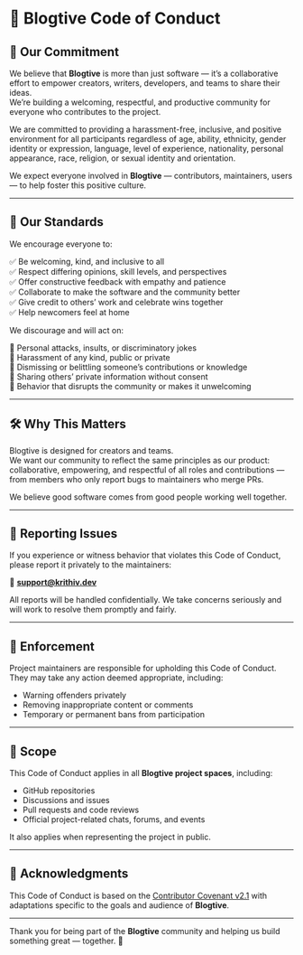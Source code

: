 # 💬 Blogtive Code of Conduct

## 📜 Our Commitment

We believe that **Blogtive** is more than just software — it’s a collaborative effort to empower creators, writers, developers, and teams to share their ideas.  
We’re building a welcoming, respectful, and productive community for everyone who contributes to the project.

We are committed to providing a harassment-free, inclusive, and positive environment for all participants regardless of age, ability, ethnicity, gender identity or expression, language, level of experience, nationality, personal appearance, race, religion, or sexual identity and orientation.

We expect everyone involved in **Blogtive** — contributors, maintainers, users — to help foster this positive culture.

---

## 🤝 Our Standards

We encourage everyone to:

✅ Be welcoming, kind, and inclusive to all  
✅ Respect differing opinions, skill levels, and perspectives  
✅ Offer constructive feedback with empathy and patience  
✅ Collaborate to make the software and the community better  
✅ Give credit to others’ work and celebrate wins together  
✅ Help newcomers feel at home

We discourage and will act on:

🚫 Personal attacks, insults, or discriminatory jokes  
🚫 Harassment of any kind, public or private  
🚫 Dismissing or belittling someone’s contributions or knowledge  
🚫 Sharing others’ private information without consent  
🚫 Behavior that disrupts the community or makes it unwelcoming

---

## 🛠️ Why This Matters

Blogtive is designed for creators and teams.  
We want our community to reflect the same principles as our product: collaborative, empowering, and respectful of all roles and contributions — from members who only report bugs to maintainers who merge PRs.

We believe good software comes from good people working well together.

---

## 📣 Reporting Issues

If you experience or witness behavior that violates this Code of Conduct, please report it privately to the maintainers:

📧 **support@krithiv.dev**

All reports will be handled confidentially. We take concerns seriously and will work to resolve them promptly and fairly.

---

## 🚨 Enforcement

Project maintainers are responsible for upholding this Code of Conduct.  
They may take any action deemed appropriate, including:

- Warning offenders privately
- Removing inappropriate content or comments
- Temporary or permanent bans from participation

---

## 📄 Scope

This Code of Conduct applies in all **Blogtive project spaces**, including:

- GitHub repositories
- Discussions and issues
- Pull requests and code reviews
- Official project-related chats, forums, and events

It also applies when representing the project in public.

---

## 🪪 Acknowledgments

This Code of Conduct is based on the [Contributor Covenant v2.1](https://www.contributor-covenant.org/version/2/1/code_of_conduct/) with adaptations specific to the goals and audience of **Blogtive**.

---

Thank you for being part of the **Blogtive** community and helping us build something great — together. 🌟
